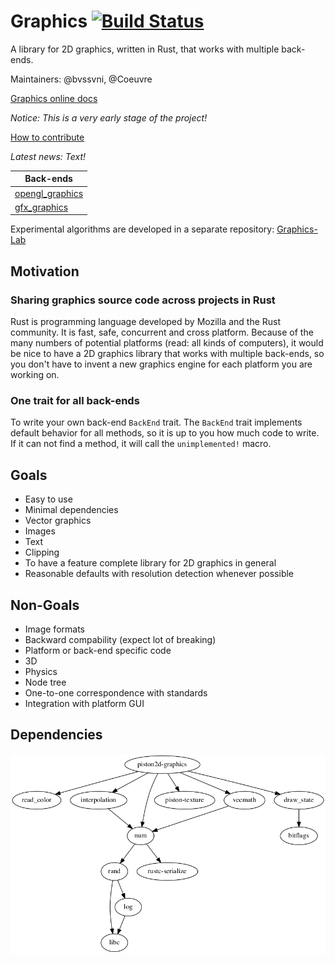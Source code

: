 # Graphics [![Build Status](https://travis-ci.org/PistonDevelopers/graphics.svg?branch=master)](https://travis-ci.org/PistonDevelopers/graphics)

A library for 2D graphics, written in Rust, that works with multiple back-ends.

Maintainers: @bvssvni, @Coeuvre

[Graphics online docs](http://docs.piston.rs/graphics/graphics/)

*Notice: This is a very early stage of the project!*

[How to contribute](https://github.com/PistonDevelopers/piston/blob/master/CONTRIBUTING.md)

*Latest news: Text!*

| Back-ends |
|--------------------|
| [opengl_graphics](https://github.com/pistondevelopers/opengl_graphics) |
| [gfx_graphics](https://github.com/pistondevelopers/gfx_graphics) |

Experimental algorithms are developed in a separate repository: [Graphics-Lab](https://github.com/pistondevelopers/graphics-lab)  

## Motivation

### Sharing graphics source code across projects in Rust

Rust is programming language developed by Mozilla and the Rust community. It is fast, safe, concurrent and cross platform. Because of the many numbers of potential platforms (read: all kinds of computers), it would be nice to have a 2D graphics library that works with multiple back-ends, so you don't have to invent a new graphics engine for each platform you are working on.

### One trait for all back-ends

To write your own back-end `BackEnd` trait. The `BackEnd` trait implements default behavior for all methods, so it is up to you how much code to write. If it can not find a method, it will call the `unimplemented!` macro.  

## Goals

* Easy to use
* Minimal dependencies
* Vector graphics
* Images
* Text
* Clipping
* To have a feature complete library for 2D graphics in general
* Reasonable defaults with resolution detection whenever possible

## Non-Goals

* Image formats
* Backward compability (expect lot of breaking)
* Platform or back-end specific code
* 3D
* Physics
* Node tree
* One-to-one correspondence with standards
* Integration with platform GUI

## Dependencies

![dependencies](./Cargo.png)

